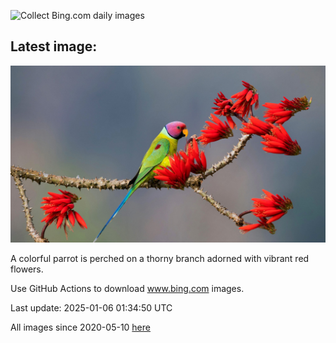 ![Collect Bing.com daily images](https://github.com/counter2015/bing-daily-images/workflows/Collect%20Bing.com%20daily%20images/badge.svg)
## Latest image:
![](images/PlumParakeet.jpg)

A colorful parrot is perched on a thorny branch adorned with vibrant red flowers.

Use GitHub Actions to download www.bing.com images.

Last update: 2025-01-06 01:34:50 UTC

All images since 2020-05-10 [here](https://github.com/counter2015/bing-daily-images/tree/master/images)
